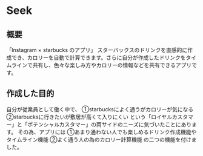 # Seek
## 概要
「Instagram × starbucks のアプリ」
スターバックスのドリンクを直感的に作成でき、カロリーを自動で計算できます。さらに自分が作成したドリンクをタイムラインで共有し、色々な楽しみ方やカロリーの情報などを共有できるアプリです。

## 作成した目的
自分が従業員として働く中で、
①starbucksによく通うがカロリーが気になる
②starbucksに行きたいが敷居が高くて入りにくい
という「ロイヤルカスタマー」と「ポテンシャルカスタマー」の両サイドのニーズに気づいたことにあります。
その為、アプリには
①あまり通わない人でも楽しめるドリンク作成機能やタイムライン機能
②よく通う人の為のカロリー計算機能
の二つの機能を付けました。

